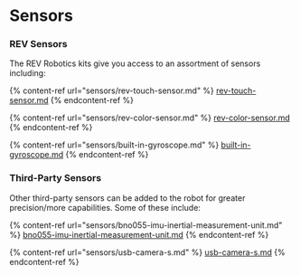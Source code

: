 # Sensors

### REV Sensors

The REV Robotics kits give you access to an assortment of sensors including:

{% content-ref url="sensors/rev-touch-sensor.md" %}
[rev-touch-sensor.md](sensors/rev-touch-sensor.md)
{% endcontent-ref %}

{% content-ref url="sensors/rev-color-sensor.md" %}
[rev-color-sensor.md](sensors/rev-color-sensor.md)
{% endcontent-ref %}

{% content-ref url="sensors/built-in-gyroscope.md" %}
[built-in-gyroscope.md](sensors/built-in-gyroscope.md)
{% endcontent-ref %}

### Third-Party Sensors

Other third-party sensors can be added to the robot for greater precision/more capabilities. Some of these include:

{% content-ref url="sensors/bno055-imu-inertial-measurement-unit.md" %}
[bno055-imu-inertial-measurement-unit.md](sensors/bno055-imu-inertial-measurement-unit.md)
{% endcontent-ref %}

{% content-ref url="sensors/usb-camera-s.md" %}
[usb-camera-s.md](sensors/usb-camera-s.md)
{% endcontent-ref %}

